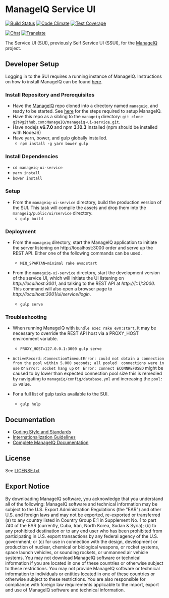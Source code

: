 # ManageIQ Service UI

[![Build Status](https://travis-ci.org/ManageIQ/manageiq-ui-service.svg)](https://travis-ci.org/ManageIQ/manageiq-ui-service)
[![Code Climate](https://codeclimate.com/github/ManageIQ/manageiq-ui-service/badges/gpa.svg)](https://codeclimate.com/github/ManageIQ/manageiq-ui-service)
[![Test Coverage](https://codeclimate.com/github/ManageIQ/manageiq-ui-service/badges/coverage.svg)](https://codeclimate.com/github/ManageIQ/manageiq-ui-service/coverage)

[![Chat](https://badges.gitter.im/Join%20Chat.svg)](https://gitter.im/ManageIQ/manageiq-ui-service?utm_source=badge&utm_medium=badge&utm_campaign=pr-badge&utm_content=badge)
[![Translate](https://img.shields.io/badge/translate-zanata-blue.svg)](https://translate.zanata.org/zanata/project/view/manageiq-ui-service)

The Service UI (SUI), previously Self Service UI (SSUI), for the [ManageIQ](http://github.com/ManageIQ/manageiq) project.

## Developer Setup
Logging in to the SUI requires a running instance of ManageIQ. Instructions on how to install ManageIQ can be found 
[here](https://github.com/ManageIQ/guides/blob/master/developer_setup.md).

### Install Repository and Prerequisites

- Have the [ManageIQ](http://github.com/ManageIQ/manageiq) repo cloned into a
  directory named `manageiq`, and ready to be started. See [here](https://github.com/ManageIQ/guides/blob/master/developer_setup.md)
  for the steps required to setup ManageIQ.
- Have this repo as a sibling to the `manageiq` directory:
`git clone git@github.com:ManageIQ/manageiq-ui-service.git`.
- Have nodejs **v6.7.0** and npm **3.10.3** installed (npm should be installed with NodeJS)
- Have yarn, bower, and gulp globally installed.
  - `npm install -g yarn bower gulp`

### Install Dependencies

- `cd manageiq-ui-service`
- `yarn install`
- `bower install`

### Setup
    
- From the `manageiq-ui-service` directory, build the production version of
  the SUI. This task  will compile the assets and drop them into the `manageiq/public/ui/service` directory.
  - `gulp build`


### Deployment

- From the `manageiq` directory, start the ManageIQ application to initiate the server listening on 
http://localhost:3000 order and serve up the REST API.
  Either one of the following commands can be used.
  - `MIQ_SPARTAN=minimal rake evm:start`
 
- From the `manageiq-ui-service` directory, start the development version of
  the service UI, which will initiate the UI listening on _http://localhost:3001_, and talking to the REST API at
  _http://[::1]:3000_.  This command will also open a browser page to  _http://localhost:3001/ui/service/login_.
  - `gulp serve`

### Troubleshooting
- When running ManageIQ with `bundle exec rake evm:start`, it may be necessary to override the REST API host via a 
PROXY\_HOST environment variable.
  - `PROXY_HOST=127.0.0.1:3000 gulp serve`
  
- `ActiveRecord::ConnectionTimeoutError: could not obtain a connection from the pool within 5.000 seconds; all pooled 
connections were in use` or `Error: socket hang up` or ` Error: connect ECONNREFUSED`
might be caused to by lower than expected connection pool size this is remedied by navigating to 
`manageiq/config/database.yml` and increasing the `pool: xx` value.
- For a full list of gulp tasks available to the SUI.
  - `gulp help`

## Documentation

* [Coding Style and Standards](https://github.com/ManageIQ/manageiq/issues/8781)
* [Internationalization Guidelines](i18n.md)
* [Complete ManageIQ Documentation](https://github.com/ManageIQ/guides/blob/master/README.md)


## License

See [LICENSE.txt](LICENSE.txt)

## Export Notice

By downloading ManageIQ software, you acknowledge that you understand all of the
following: ManageIQ software and technical information may be subject to the
U.S. Export Administration Regulations (the "EAR") and other U.S. and foreign
laws and may not be exported, re-exported or transferred (a) to any country
listed in Country Group E:1 in Supplement No. 1 to part 740 of the EAR
(currently, Cuba, Iran, North Korea, Sudan & Syria); (b) to any prohibited
destination or to any end user who has been prohibited from participating in
U.S. export transactions by any federal agency of the U.S. government; or (c)
for use in connection with the design, development or production of nuclear,
chemical or biological weapons, or rocket systems, space launch vehicles, or
sounding rockets, or unmanned air vehicle systems. You may not download ManageIQ
software or technical information if you are located in one of these countries
or otherwise subject to these restrictions. You may not provide ManageIQ
software or technical information to individuals or entities located in one of
these countries or otherwise subject to these restrictions. You are also
responsible for compliance with foreign law requirements applicable to the
import, export and use of ManageIQ software and technical information.
